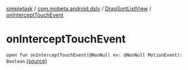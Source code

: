 [simpletask](../../index.md) / [com.mobeta.android.dslv](../index.md) / [DragSortListView](index.md) / [onInterceptTouchEvent](.)

# onInterceptTouchEvent

`open fun onInterceptTouchEvent(@NonNull ev: @NonNull MotionEvent): Boolean` [(source)](https://github.com/mpcjanssen/simpletask-android/blob/master/src/main/java/com/mobeta/android/dslv/DragSortListView.java#L1700)